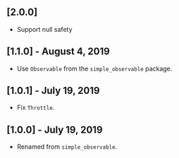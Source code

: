 ## [2.0.0]

- Support null safety

## [1.1.0] - August 4, 2019

- Use `Observable` from the `simple_observable` package.

## [1.0.1] - July 19, 2019

- Fix `Throttle`.

## [1.0.0] - July 19, 2019

- Renamed from `simple_observable`.
